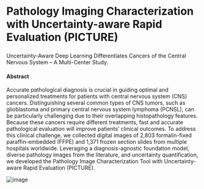 # Pathology Imaging Characterization with Uncertainty-aware Rapid Evaluation (PICTURE)
###
Uncertainty-Aware Deep Learning Differentiates Cancers of the Central Nervous System – A Multi-Center Study.
#### Abstract

Accurate pathological diagnosis is crucial in guiding optimal and personalized treatments for patients with central nervous system (CNS) cancers. Distinguishing several common types of CNS tumors, such as glioblastoma and primary central nervous system lymphoma (PCNSL), can be particularly challenging due to their overlapping histopathology features. Because these cancers require different treatments, fast and accurate pathological evaluation will improve patients’ clinical outcomes. To address this clinical challenge, we collected digital images of 2,803 formalin-fixed paraffin-embedded (FFPE) and 1,371 frozen section slides from multiple hospitals worldwide. Leveraging a diagnosis-agnostic foundation model, diverse pathology images from the literature, and uncertainty quantification, we developed the Pathology Image Characterization Tool with Uncertainty-aware Rapid Evaluation (PICTURE).



![image](https://github.com/hms-dbmi/PICTURE/assets/31292151/4a7a9a81-8342-44a8-a2e4-6b7c5bd0f332)

